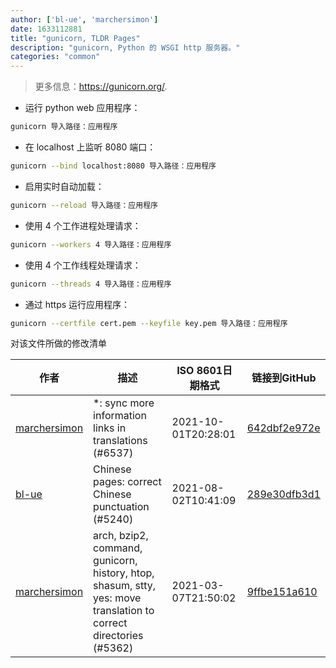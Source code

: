 ```yaml
---
author: ['bl-ue', 'marchersimon']
date: 1633112881
title: "gunicorn, TLDR Pages"
description: "gunicorn, Python 的 WSGI http 服务器。"
categories: "common"
---
```

> 更多信息：<https://gunicorn.org/>.

- 运行 python web 应用程序：

```bash
gunicorn 导入路径：应用程序
```

- 在 localhost 上监听 8080 端口：

```bash
gunicorn --bind localhost:8080 导入路径：应用程序
```

- 启用实时自动加载：

```bash
gunicorn --reload 导入路径：应用程序
```

- 使用 4 个工作进程处理请求：

```bash
gunicorn --workers 4 导入路径：应用程序
```

- 使用 4 个工作线程处理请求：

```bash
gunicorn --threads 4 导入路径：应用程序
```

- 通过 https 运行应用程序：

```bash
gunicorn --certfile cert.pem --keyfile key.pem 导入路径：应用程序
```
对该文件所做的修改清单


作者 | 描述 | ISO 8601日期格式 | 链接到GitHub
------|-----|-----|-----
[marchersimon](mailto:50295997+marchersimon@users.noreply.github.com) | *: sync more information links in translations (#6537) | 2021-10-01T20:28:01 | [642dbf2e972e](https://github.com/tldr-pages/tldr/commit/642dbf2e972e388fab8c84ba3b4685fb862b6454)
[bl-ue](mailto:54780737+bl-ue@users.noreply.github.com) | Chinese pages: correct Chinese punctuation (#5240) | 2021-08-02T10:41:09 | [289e30dfb3d1](https://github.com/tldr-pages/tldr/commit/289e30dfb3d1d73bade9e3610e12bfc90e9270ae)
[marchersimon](mailto:50295997+marchersimon@users.noreply.github.com) | arch, bzip2, command, gunicorn, history, htop, shasum, stty, yes: move translation to correct directories (#5362) | 2021-03-07T21:50:02 | [9ffbe151a610](https://github.com/tldr-pages/tldr/commit/9ffbe151a610c34f28be6b04816bfe83e9145104)

